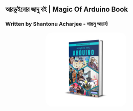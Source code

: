 ## আরডুইনোর জাদু বই | Magic Of Arduino Book 
### Written by Shantonu Acharjee - শান্তনু আচার্য্য

<style>
    .CoverPhoto{
        width: 100%;
        text-align: center;
    }
    img{
        width: 50%;
        border-radius: 20px;
    }
</style>

<div class="CoverPhoto">
    <img src="https://raw.githubusercontent.com/Shantonu-Acharjee/Arduinoer-Jadu-Magic-of-Arduino/main/CoverPhoto/Magic-Of-Arduino.jpg" alt="আরডুইনোর জাদু বই Magic Of Arduino Book">
</div>



